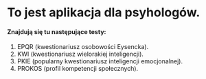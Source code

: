 # To jest aplikacja dla psyhologów.

#### Znajdują się tu następujące testy:

1. EPQR (kwestionariusz osobowości Eysencka).
2. KWI (kwestionariusz wielorakiej inteligencji).
3. PKIE (popularny kwestionariusz inteligencji emocjonalnej).
4. PROKOS (profil kompetencji społecznych).

